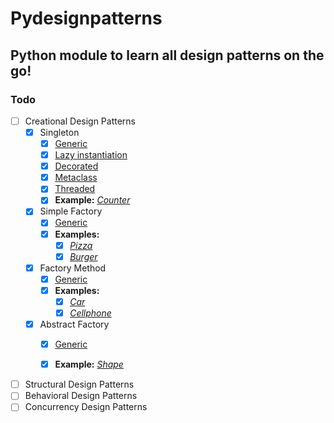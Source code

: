 
Pydesignpatterns
================

## Python module to learn all design patterns on the go!  

### Todo

- [ ] Creational Design Patterns  
  - [x] Singleton
    - [x] [Generic](https://github.com/avidLearnerInProgress/design-patterns/blob/master/pydesignpatterns/creational/singleton_naive.py)
    - [x] [Lazy instantiation](https://github.com/avidLearnerInProgress/design-patterns/blob/master/pydesignpatterns/creational/singleton_lazy_instantiation.py)
    - [x] [Decorated](https://github.com/avidLearnerInProgress/design-patterns/blob/master/pydesignpatterns/creational/singleton_decorator.py)
    - [x] [Metaclass](https://github.com/avidLearnerInProgress/design-patterns/blob/master/pydesignpatterns/creational/singleton_metaclass.py)
    - [x] [Threaded](https://github.com/avidLearnerInProgress/design-patterns/blob/master/pydesignpatterns/creational/singleton_thread.py)
    - [x] **Example:** *[Counter](https://github.com/avidLearnerInProgress/design-patterns/blob/master/pydesignpatterns/creational/singleton_counter.py)*
  - [x] Simple Factory
    - [x] [Generic](https://github.com/avidLearnerInProgress/design-patterns/blob/master/pydesignpatterns/creational/simplefactory_naive.py)
    - [x] **Examples:**
      - [x] *[Pizza](https://github.com/avidLearnerInProgress/design-patterns/blob/master/pydesignpatterns/creational/simplefactory_pizza.py)*
      - [x] *[Burger](https://github.com/avidLearnerInProgress/design-patterns/blob/master/pydesignpatterns/creational/simplefactory_burger.py)*
  - [x] Factory Method
    - [x] [Generic](https://github.com/avidLearnerInProgress/design-patterns/blob/master/pydesignpatterns/creational/factorymethod_naive.py)
    - [x] **Examples:** 
      - [x] *[Car](https://github.com/avidLearnerInProgress/design-patterns/blob/master/pydesignpatterns/creational/factorymethod_car.py)*
      - [x] *[Cellphone](https://github.com/avidLearnerInProgress/design-patterns/blob/master/pydesignpatterns/creational/factorymethod_cellphone.py)*
  - [x] Abstract Factory
    - [x] [Generic](https://github.com/avidLearnerInProgress/design-patterns/blob/master/pydesignpatterns/creational/abstractfactory_naive.py)
    - [x] **Example:** *[Shape](https://github.com/avidLearnerInProgress/design-patterns/blob/master/pydesignpatterns/creational/abstractfactory_shape.py)*


- [ ] Structural Design Patterns  
- [ ] Behavioral Design Patterns  
- [ ] Concurrency Design Patterns  